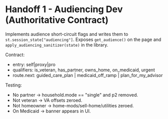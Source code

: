 # Handoff 1 - Audiencing Dev (Authoritative Contract)

Implements audience short-circuit flags and writes them to `st.session_state["audiencing"]`.
Exposes `get_audience()` on the page and `apply_audiencing_sanitizer(state)` in the library.

Contract:
- entry: self|proxy|pro
- qualifiers: is_veteran, has_partner, owns_home, on_medicaid, urgent
- route.next: guided_care_plan | medicaid_off_ramp | plan_for_my_advisor

Testing:
- No partner → household.mode == "single" and p2 removed.
- Not veteran → VA offsets zeroed.
- Not homeowner → home-mods/sell-home/utilities zeroed.
- On Medicaid → banner appears in UI.
